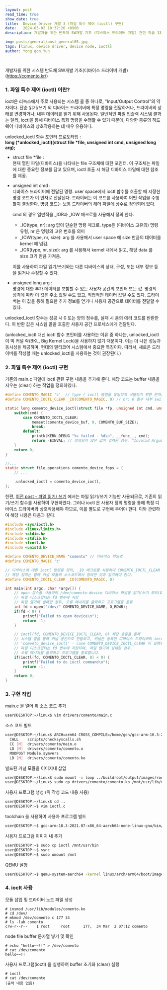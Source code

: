```yaml
---
layout: post
read_time: true
show_date: true
title:  Device Driver 개발 3 (파일 특수 제어 (ioctl) 구현)
date:   2024-03-02 10:32:20 +0900
description: 개발자를 위한 반도체 SW개발 기초 (디바이스 드라이버 개발) 관련 학습 13

img: posts/general/post_general05.jpg
tags: [linux, device driver, device node, ioctl]
author: Yong gon Yun
---
```


<style>
    summary::-webkit-details-marker {
        display: none;
    }
    summary {
        list-style: none;
    }
</style>

<details><summary></summary>
에러방지  에러방지 에러방지  에러방지 에러방지  에러방지 에러방지  에러방지
에러방지  에러방지 에러방지  에러방지 에러방지  에러방지 에러방지  에러방지
에러방지  에러방지 에러방지  에러방지 에러방지  에러방지 에러방지  에러방지
에러방지  에러방지 에러방지  에러방지 에러방지  에러방지 에러방지  에러방지
에러방지  에러방지 에러방지  에러방지 에러방지  에러방지 에러방지  에러방지
에러방지  에러방지 에러방지  에러방지 에러방지  에러방지 에러방지  에러방지
에러방지  에러방지 에러방지  에러방지 에러방지  에러방지 에러방지  에러방지
에러방지  에러방지 에러방지  에러방지 에러방지  에러방지 에러방지  에러방지
에러방지  에러방지 에러방지  에러방지 에러방지  에러방지 에러방지  에러방지
에러방지  에러방지 에러방지  에러방지 에러방지  에러방지 에러방지  에러방지
에러방지  에러방지 에러방지  에러방지 에러방지  에러방지 에러방지  에러방지
에러방지  에러방지 에러방지  에러방지 에러방지  에러방지 에러방지  에러방지
</details>

개발자를 위한 시스템 반도체 SW개발 기초(디바이스 드라이버 개발) (https://comento.kr/)

### 1. 파일 특수 제어 (ioctl) 이란?

ioctl은 리눅스에서 주로 사용되는 시스템 콜 중 하나로, "Input/Output Control"의 약자이다. 단순 읽기/쓰기 외 디바이스 드라이버에 특정 명령을 전달하거나, 드라이버의 상태를 변경하거나, 내부 데이터를 얻기 위해 사용된다. 일반적인 파일 입출력 시스템 콜과는 달리, ioctl을 통해 디바이스 특화 명령을 수행할 수 있기 때문에, 다양한 종류의 하드웨어 디바이스와 상호작용하는 데 매우 유용하다.

unlocked_ioctl 함수 포인터 프로토타입 : <br>
<strong>long (*unlocked_ioctl)(struct file *file, unsigned int cmd, unsigned long arg);</strong>

* struct file *file : <br>
  현재 열린 파일(디바이스)을 나타내는 file 구조체에 대한 포인터. 이 구조체는 파일에 대한 중요한 정보를 담고 있으며, ioctl 호출 시 해당 디바이스 파일에 대한 참조를 제공.

* unsigned int cmd : <br>
  디바이스 드라이버에 전달된 명령. user space에서 ioctl 함수를 호출할 때 지정한 명령 코드가 이 인자로 전달된다. 드라이버는 이 코드를 사용하여 어떤 작업을 수행할지 결정한다. 명령 코드는 보통 드라이버의 헤더 파일에 상수로 정의되어 있다.

  cmd 의 경우 일반적을 _IOR과 _IOW 매크로를 사용해서 정의 한다. 

  - _IO(type, nr): arg 없이 단순한 명령 매크로. type은 (디바이스 고유의) 명령 유형, nr 은 명령의 고유 번호를 의미
  - _IOW(type, nr, size): arg 를 사용해서 user space 에 size 만큼의 데이터를 kernel 에 넘김. 
  - _IOR(type, nr, size): arg 를 사용해서 kernel 내에서 읽고, 해당 data 를 size 크기 만큼 가져옴.

  이를 사용하여 파일 읽기/쓰기와는 다른 디바이스의 상태, 구성, 또는 내부 정보 등을 읽거나 수정할 수 있다.

* unsigned long arg : <br>
  명령에 대한 추가 데이터를 포함할 수 있는 사용자 공간의 포인터 또는 값. 명령의 성격에 따라 이 값은 주소 값일 수도 있고, 직접적인 데이터 값일 수도 있다. 드라이버는 이 값을 통해 필요한 추가 정보를 얻거나 사용자 공간으로 데이터를 전달할 수 있다.

unlocked_ioctl 함수는 성공 시 0 또는 양의 정수를, 실패 시 음의 에러 코드를 반환한다. 이 반환 값은 시스템 콜을 호출한 사용자 공간 프로세스에게 전달된다.

(unlocked_ioctl 대신 ioctl 함수 포인터를 사용하는 이유 중 하나는, unlocked_ioctl이 빅 커널 락(BKL, Big Kernel Lock)을 사용하지 않기 때문이다. 이는 더 나은 성능과 동시성을 제공하며, 현대의 멀티코어 시스템에서 중요한 특징이다. 따라서, 새로운 드라이버를 작성할 때는 unlocked_ioctl을 사용하는 것이 권장된다.)

### 2. 파일 특수 제어 (ioctl) 구현

기존의 main.c 파일에 ioctl 관련 구현 내용을 추가해 준다. 해당 코드는 buffer 내용을 지우는 (clear) 하는 작업을 정의하였다. 

```c
#define COMENTO_MAGIC 'c'  // type ( ioctl 명령을 유일하게 식별하기 위한 문자)
#define COMENTO_IOCTL_CLEAR _IO(COMENTO_MAGIC, 0) // nr: 0 함수 내부 switch 문의 구분 번호

static long comento_device_ioctl(struct file *fp, unsigned int cmd, unsigned long arg) {
    switch(cmd) {
        case COMENTO_IOCTL_CLEAR:
            memset(comento_device_buf, 0, COMENTO_BUF_SIZE);
            break;
        default:
            printk(KERN_DEBUG "%s failed - %d\n", __func__, cmd);
            return -EINVAL; // 정의되지 않은 값이 입력된 경우, "Invalid Argument" 오류 반환
    }
    return 0;
}

//...
static struct file_operations comento_device_fops = {
    // ...

    .unlocked_ioctl = comento_device_ioctl,
};
```

한편, [이전 post - 파일 읽기/ 쓰기](https://y2gon2.github.io/device_driver2.html) 에서는 파일 읽기/쓰기 기능만 사용되므로, 기존의 읽기/쓰기 함수를 사용하여 구현하였다. 그러나 ioctl 은 사용자 정의 명령을 통해 특정 디바이스 드라이버와 상호작용해야 하므로, 이를 별도로 구현해 주어야 한다. 이와 관련하여 해당 내용은 다음과 같다. 

```c
#include <sys/ioctl.h>
#include <linux/limits.h>
#include <stdio.h>
#include <stdlib.h>
#include <fcntl.h>
#include <unistd.h>

#define COMENTO_DEVICE_NAME "comento" // 디바이스 파일명 
#define COMENTO_MAGIC 'c'

// 디바이스에 대한 ioctl 명령을 정의, _IO 매크로를 사용하여 COMENTO_IOCTL_CLEAR 명령을 생성
// 해당 정의는 앞에 커널 모듈의 소스코드에서 정의한 것과 일치해야 한다.
#define COMENTO_IOCTL_CLEAR _IO(COMENTO_MAGIC, 0) 

int main(int argc, char *argv[]) {
    // open 함수를 사용하여 /dev/comento-device 디바이스 파일을 읽기/쓰기 모드(O_RDWR)로 염
    // 파일 디스크립터는 fd 변수에 저장
    // 파일 열기에 실패한 경우, 오류 메시지를 출력하고 프로그램을 종료
    int fd = open("/dev/" COMENTO_DEVICE_NAME, O_RDWR); 
    if(fd < 0) {
        printf("Failed to open device\n");
        return -1;
    }

    // ioctl(fd, COMENTO_DEVICE_IOCTL_CLEAR, 0) 해당 호출을 통해 
    // 시스템 콜을 통해 커널 공간으로 전달되고, 커널은 등록된 디바이스 드라이버의 ioctl 처리 함수 
    // 'comento_device_ioctl' - case COMENTO_DEVICE_IOCTL_CLEAR 이 실행되게 된다. 
    // 파일 디스크립터는 fd 변수에 저장되며, 파일 열기에 실패한 경우, 
    // 오류 메시지를 출력하고 프로그램을 종료합니다.
    if(ioctl(fd, COMENTO_IOCTL_CLEAR, 0) < 0) {
        printf("Failed to do ioctl command\n");
        return -1;
    }
    return 0;
}
```

### 3. 구현 작업

main.c 을 열어 위 소스 코드 추가

```bash
user@DESKTOP:~/linux$ vim drivers/comento/main.c
```

소스 코드 빌드

```bash
user@DESKTOP:~/linux$ ARCH=arm64 CROSS_COMPILE=/home/gon/gcc-arm-10.3-2021.07-x86_64-aarch64-none-linux-gnu/bin/aarch64-none-linux-gnu- make
  CALL    scripts/checksyscalls.sh
  CC [M]  drivers/comento/main.o
  LD [M]  drivers/comento/comento.o
  MODPOST Module.symvers
  LD [M]  drivers/comento/comento.ko
```

빌드된 커널 모듈을 이미지내 삽입

```bash
user@DESKTOP:~/linux$ sudo mount -o loop ../buildroot/output/images/rootfs.ext4 /mnt
user@DESKTOP:~/linux$ sudo cp drivers/comento/comento.ko /mnt/usr/lib/modules/.
```

사용자 프로그램 생성 (위 작성 코드 내용 사용)

```bash
user@DESKTOP:~/linux$ cd ..
user@DESKTOP:~$ vim ioctl.c
```

toolchain 을 사용하여 사용자 프로그램 빌드

```bash
user@DESKTOP:~$ gcc-arm-10.3-2021.07-x86_64-aarch64-none-linux-gnu/bin/aarch64-none-linux-gnu-gcc -o ioctl ioctl.c
```

사용자 프로그램 이미지 내 추가

```bash
user@DESKTOP:~$ sudo cp ioctl /mnt/usr/bin
user@DESKTOP:~$ sync
user@DESKTOP:~$ sudo umount /mnt
```

QEMU 실행 

```bash
user@DESKTOP:~$ qemu-system-aarch64 -kernel linux/arch/arm64/boot/Image -drive format=raw,file=buildroot/output/images/rootfs.ext4,if=virtio -append "root=/dev/vda console=ttyAMA0 nokaslr" -nographic -M virt -cpu cortex-a72 -m 2G -smp 2
```

### 4. ioclt 사용

모듈 삽입 및 드라이버 노드 파일 생성

```
# insmod /usr/lib/modules/comento.ko
# cd /dev/
# mkmod /dev/comento c 177 34
# ls -lah comento
crw-r--r--    1 root     root      177,  34 Mar  2 07:12 comento
```

node file buffer 문자열 넣기 및 확인

```
# echo "hello~~!!" > /dev/comento
# cat /dev/comento
hello~~!!
```

사용자 프로그램(ioctl) 을 실행하여 buffer 초기화 (clear) 실행

```
# ioctl
# cat /dev/comento
(출력 내용 없음)
```
